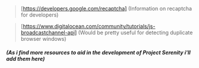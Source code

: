 > [https://developers.google.com/recaptcha] (Information on recaptcha for developers)

> [https://www.digitalocean.com/community/tutorials/js-broadcastchannel-api] (Would be pretty useful for detecting duplicate browser windows)

##### (As i find more resources to aid in the development of Project Serenity i'll add them here)
